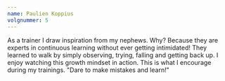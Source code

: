 ```yaml
---
name: Paulien Koppius
volgnummer: 5
---
```


As a trainer I draw inspiration from my nephews. Why? Because they are experts in continuous learning without ever getting intimidated! They learned to walk by simply observing, trying, falling and getting back up. I enjoy watching this growth mindset in action. This is what I encourage during my trainings. "Dare to make mistakes and learn!"
